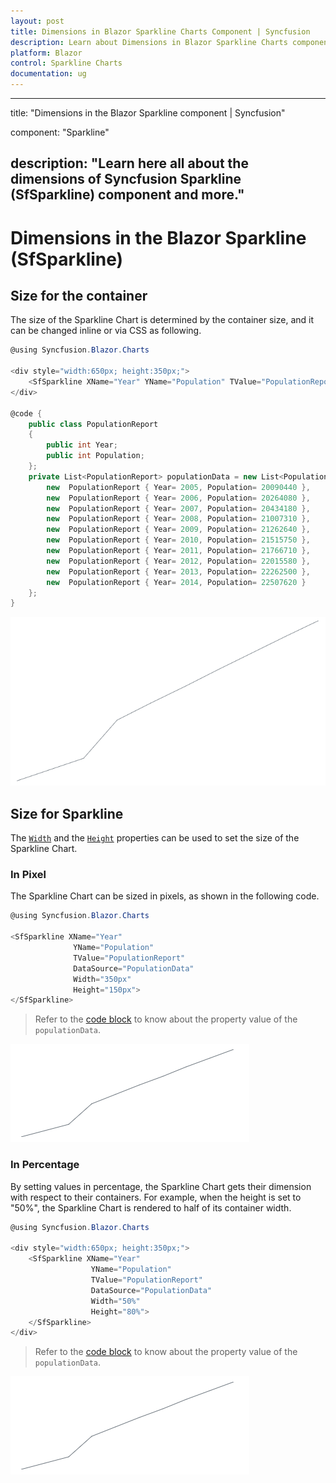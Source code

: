```yaml
---
layout: post
title: Dimensions in Blazor Sparkline Charts Component | Syncfusion 
description: Learn about Dimensions in Blazor Sparkline Charts component of Syncfusion, and more details.
platform: Blazor
control: Sparkline Charts
documentation: ug
---
```


---
title: "Dimensions in the Blazor Sparkline component | Syncfusion"

component: "Sparkline"

description: "Learn here all about the dimensions of Syncfusion Sparkline (SfSparkline) component and more."
---

# Dimensions in the Blazor Sparkline (SfSparkline)

## Size for the container

The size of the Sparkline Chart is determined by the container size, and it can be changed inline or via CSS as following.

```csharp
@using Syncfusion.Blazor.Charts

<div style="width:650px; height:350px;">
    <SfSparkline XName="Year" YName="Population" TValue="PopulationReport" DataSource="PopulationData"></SfSparkline>
</div>

@code {
    public class PopulationReport
    {
        public int Year;
        public int Population;
    };
    private List<PopulationReport> populationData = new List<PopulationReport> {
        new  PopulationReport { Year= 2005, Population= 20090440 },
        new  PopulationReport { Year= 2006, Population= 20264080 },
        new  PopulationReport { Year= 2007, Population= 20434180 },
        new  PopulationReport { Year= 2008, Population= 21007310 },
        new  PopulationReport { Year= 2009, Population= 21262640 },
        new  PopulationReport { Year= 2010, Population= 21515750 },
        new  PopulationReport { Year= 2011, Population= 21766710 },
        new  PopulationReport { Year= 2012, Population= 22015580 },
        new  PopulationReport { Year= 2013, Population= 22262500 },
        new  PopulationReport { Year= 2014, Population= 22507620 }
    };
}
```

![Sparkline Chart for container](./images/SparklineDimension/ContainerSize.png)

## Size for Sparkline

The [`Width`](https://help.syncfusion.com/cr/blazor/Syncfusion.Blazor.Charts.SfSparkline-1.html#Syncfusion_Blazor_Charts_SfSparkline_1_Width) and the [`Height`](https://help.syncfusion.com/cr/blazor/Syncfusion.Blazor.Charts.SfSparkline-1.html#Syncfusion_Blazor_Charts_SfSparkline_1_Height) properties can be used to set the size of the Sparkline Chart.

### In Pixel

The Sparkline Chart can be sized in pixels, as shown in the following code.

```csharp
@using Syncfusion.Blazor.Charts

<SfSparkline XName="Year"
              YName="Population"
              TValue="PopulationReport"
              DataSource="PopulationData"
              Width="350px"
              Height="150px">
</SfSparkline>
```

> Refer to the [code block](#size-for-container) to know about the property value of the `populationData`.

![Sparkline Chart in pixel](./images/SparklineDimension/Inpixel.png)

### In Percentage

By setting values in percentage, the Sparkline Chart gets their dimension with respect to their containers. For example, when the height is set to "50%", the Sparkline Chart is rendered to half of its container width.

```csharp
@using Syncfusion.Blazor.Charts

<div style="width:650px; height:350px;">
    <SfSparkline XName="Year"
                  YName="Population"
                  TValue="PopulationReport"
                  DataSource="PopulationData"
                  Width="50%"
                  Height="80%">
    </SfSparkline>
</div>
```

> Refer to the [code block](#size-for-container) to know about the property value of the `populationData`.

![Sparkline Chart in percentage](./images/SparklineDimension/Inpercentage.png)